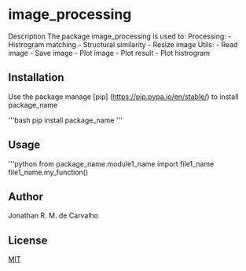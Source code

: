 # image_processing

Description
The package image_processing is used to:
    Processing:
        - Histrogram matching
        - Structural similarity
        - Resize image
    Utils:
        - Read image
        - Save image
        - Plot image
        - Plot result
        - Plot histrogram

## Installation

Use the package manage [pip] (https://pip.pypa.io/en/stable/) to install package_name

'''bash
pip install package_name
'''

## Usage

'''python
from package_name.module1_name import file1_name
file1_name.my_function()

## Author

Jonathan R. M. de Carvalho

## License
[MIT](https://choosealicense.com/licenses/mit/)
